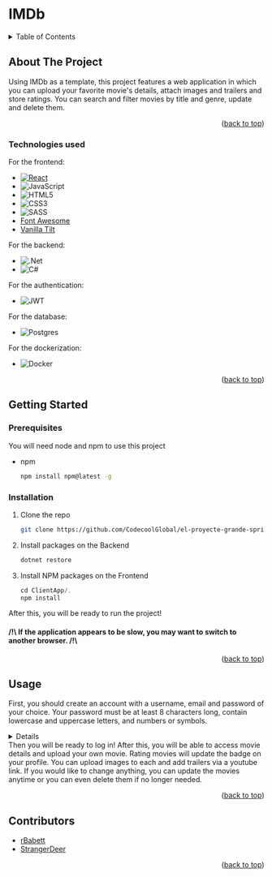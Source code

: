 # IMDb

<a name="readme-top"></a>

<details>
  <summary>Table of Contents</summary>
  <ol>
    <li>
      <a href="#about-the-project">About The Project</a>
      <ul>
        <li><a href="#technologies-used">Technologies used</a></li>
      </ul>
    </li>
    <li>
      <a href="#getting-started">Getting Started</a>
      <ul>
        <li><a href="#prerequisites">Prerequisites</a></li>
        <li><a href="#installation">Installation</a></li>
      </ul>
    </li>
    <li><a href="#usage">Usage</a></li>
    <li><a href="#contributors">Contributors</a></li>
  </ol>
</details>



<!-- ABOUT THE PROJECT -->
## About The Project

Using IMDb as a template, this project features a web application in which you can upload your favorite movie's details, attach images and trailers and store ratings. You can search and filter movies by title and genre, update and delete them.

<p align="right">(<a href="#readme-top">back to top</a>)</p>

### Technologies used

For the frontend:
* [![React][React.js]][React-url]
* ![JavaScript](https://img.shields.io/badge/javascript-%23323330.svg?style=for-the-badge&logo=javascript&logoColor=%23F7DF1E)
* ![HTML5](https://img.shields.io/badge/html5-%23E34F26.svg?style=for-the-badge&logo=html5&logoColor=white)
* ![CSS3](https://img.shields.io/badge/css3-%231572B6.svg?style=for-the-badge&logo=css3&logoColor=white)
* ![SASS](https://img.shields.io/badge/SASS-hotpink.svg?style=for-the-badge&logo=SASS&logoColor=white)
* [Font Awesome](https://fontawesome.com)
* [Vanilla Tilt](https://micku7zu.github.io/vanilla-tilt.js/)

For the backend:
* ![.Net](https://img.shields.io/badge/.NET-5C2D91?style=for-the-badge&logo=.net&logoColor=white)
* ![C#](https://img.shields.io/badge/c%23-%23239120.svg?style=for-the-badge&logo=c-sharp&logoColor=white)

For the authentication:
* ![JWT](https://img.shields.io/badge/JWT-black?style=for-the-badge&logo=JSON%20web%20tokens)

For the database: 
* ![Postgres](https://img.shields.io/badge/postgres-%23316192.svg?style=for-the-badge&logo=postgresql&logoColor=white)

For the dockerization:
* ![Docker](https://img.shields.io/badge/docker-%230db7ed.svg?style=for-the-badge&logo=docker&logoColor=white)

<p align="right">(<a href="#readme-top">back to top</a>)</p>


## Getting Started

### Prerequisites

You will need node and npm to use this project
* npm
  ```sh
  npm install npm@latest -g
  ```

### Installation
1. Clone the repo
   ```sh
   git clone https://github.com/CodecoolGlobal/el-proyecte-grande-sprint-1-csharp-StrangerDeer.git
   ```
2. Install packages on the Backend
   ```sh
   dotnet restore
   ```
3. Install NPM packages on the Frontend
   ```js
   cd ClientApp/.
   npm install
   ```
After this, you will be ready to run the project!

#### /!\ If the application appears to be slow, you may want to switch to another browser. /!\ 

<p align="right">(<a href="#readme-top">back to top</a>)</p>



## Usage

First, you should create an account with a username, email and password of your choice. Your password must be at least 8 characters long, contain lowercase and uppercase letters, and numbers or symbols.
<details>
   <img src="https://github.com/CodecoolGlobal/el-proyecte-grande-sprint-1-csharp-StrangerDeer/assets/113454591/e87da6f6-3c87-4632-97c1-d1e75b97e73e" />
</details>
Then you will be ready to log in!
After this, you will be able to access movie details and upload your own movie. Rating movies will update the badge on your profile.
You can upload images to each and add trailers via a youtube link. If you would like to change anything, you can update the movies anytime or you can even delete them if no longer needed.

<p align="right">(<a href="#readme-top">back to top</a>)</p>


<!-- CONTRIBUTING -->
## Contributors
- [rBabett](https://github.com/rBabett)
- [StrangerDeer](https://github.com/StrangerDeer)

<p align="right">(<a href="#readme-top">back to top</a>)</p>


<!-- MARKDOWN LINKS & IMAGES -->
<!-- https://www.markdownguide.org/basic-syntax/#reference-style-links -->
[contributors-shield]: https://img.shields.io/github/contributors/othneildrew/Best-README-Template.svg?style=for-the-badge
[contributors-url]: https://github.com/othneildrew/Best-README-Template/graphs/contributors
[forks-shield]: https://img.shields.io/github/forks/othneildrew/Best-README-Template.svg?style=for-the-badge
[forks-url]: https://github.com/othneildrew/Best-README-Template/network/members
[stars-shield]: https://img.shields.io/github/stars/othneildrew/Best-README-Template.svg?style=for-the-badge
[stars-url]: https://github.com/othneildrew/Best-README-Template/stargazers
[issues-shield]: https://img.shields.io/github/issues/othneildrew/Best-README-Template.svg?style=for-the-badge
[issues-url]: https://github.com/othneildrew/Best-README-Template/issues
[license-shield]: https://img.shields.io/github/license/othneildrew/Best-README-Template.svg?style=for-the-badge
[license-url]: https://github.com/othneildrew/Best-README-Template/blob/master/LICENSE.txt
[linkedin-shield]: https://img.shields.io/badge/-LinkedIn-black.svg?style=for-the-badge&logo=linkedin&colorB=555
[linkedin-url]: https://linkedin.com/in/othneildrew
[product-screenshot]: images/screenshot.png
[Next.js]: https://img.shields.io/badge/next.js-000000?style=for-the-badge&logo=nextdotjs&logoColor=white
[Next-url]: https://nextjs.org/
[React.js]: https://img.shields.io/badge/React-20232A?style=for-the-badge&logo=react&logoColor=61DAFB
[React-url]: https://reactjs.org/
[Vue.js]: https://img.shields.io/badge/Vue.js-35495E?style=for-the-badge&logo=vuedotjs&logoColor=4FC08D
[Vue-url]: https://vuejs.org/
[Angular.io]: https://img.shields.io/badge/Angular-DD0031?style=for-the-badge&logo=angular&logoColor=white
[Angular-url]: https://angular.io/
[Svelte.dev]: https://img.shields.io/badge/Svelte-4A4A55?style=for-the-badge&logo=svelte&logoColor=FF3E00
[Svelte-url]: https://svelte.dev/
[Laravel.com]: https://img.shields.io/badge/Laravel-FF2D20?style=for-the-badge&logo=laravel&logoColor=white
[Laravel-url]: https://laravel.com
[Bootstrap.com]: https://img.shields.io/badge/Bootstrap-563D7C?style=for-the-badge&logo=bootstrap&logoColor=white
[Bootstrap-url]: https://getbootstrap.com
[JQuery.com]: https://img.shields.io/badge/jQuery-0769AD?style=for-the-badge&logo=jquery&logoColor=white
[JQuery-url]: https://jquery.com 
